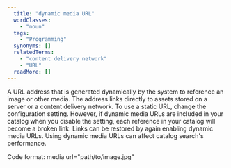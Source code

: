 ```yaml
---
  title: "dynamic media URL"
  wordClasses: 
    - "noun"
  tags: 
    - "Programming"
  synonyms: []
  relatedTerms: 
    - "content delivery network"
    - "URL"
  readMore: []
---
```

A URL address that is generated dynamically by the system to reference an image or other media. The address links directly to assets stored on a server or a content delivery network.
To use a static URL, change the configuration setting. However, if dynamic media URLs are included in your catalog when you disable the setting, each reference in your catalog will become a broken link. Links can be restored by again enabling dynamic media URLs. Using dynamic media URLs can affect catalog search's performance.

Code format: media url="path/to/image.jpg"
